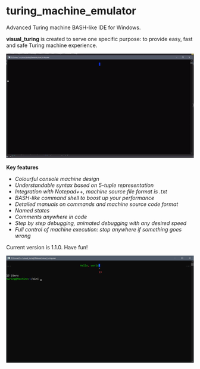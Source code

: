 # turing_machine_emulator
Advanced Turing machine BASH-like IDE for Windows.

**visual_turing** is created to serve one specific purpose: to provide easy, fast and safe Turing machine experience.

![alt text](https://raw.githubusercontent.com/xiyori/turing_machine_emulator/main/Images/hello_world.gif)

**Key features**

+ *Colourful console machine design*
+ *Understandable syntax based on 5-tuple representation*
+ *Integration with Notepad++, machine source file format is .txt*
+ *BASH-like command shell to boost up your performance*
+ *Detailed manuals on commands and machine source code format*
+ *Named states*
+ *Comments anywhere in code*
+ *Step by step debugging, animated debugging with any desired speed*
+ *Full control of machine execution: stop anywhere if something goes wrong*

Current version is 1.1.0. Have fun!

![alt text](https://raw.githubusercontent.com/xiyori/turing_machine_emulator/main/Images/Screenshot_1.png)
